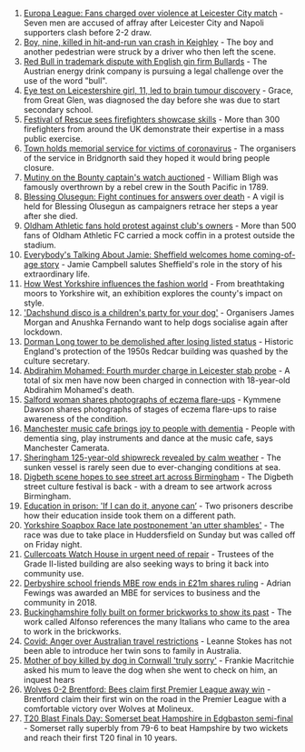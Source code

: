 1. [Europa League: Fans charged over violence at Leicester City match](https://www.bbc.co.uk/news/uk-england-leicestershire-58608252?at_medium=RSS&at_campaign=KARANGA) - Seven men are accused of affray after Leicester City and Napoli supporters clash before 2-2 draw.
2. [Boy, nine, killed in hit-and-run van crash in Keighley](https://www.bbc.co.uk/news/uk-england-leeds-58609441?at_medium=RSS&at_campaign=KARANGA) - The boy and another pedestrian were struck by a driver who then left the scene.
3. [Red Bull in trademark dispute with English gin firm Bullards](https://www.bbc.co.uk/news/uk-england-norfolk-58607923?at_medium=RSS&at_campaign=KARANGA) - The Austrian energy drink company is pursuing a legal challenge over the use of the word "bull".
4. [Eye test on Leicestershire girl, 11, led to brain tumour discovery](https://www.bbc.co.uk/news/uk-england-leicestershire-58596732?at_medium=RSS&at_campaign=KARANGA) - Grace, from Great Glen, was diagnosed the day before she was due to start secondary school.
5. [Festival of Rescue sees firefighters showcase skills](https://www.bbc.co.uk/news/uk-england-tyne-58599180?at_medium=RSS&at_campaign=KARANGA) - More than 300 firefighters from around the UK demonstrate their expertise in a mass public exercise.
6. [Town holds memorial service for victims of coronavirus](https://www.bbc.co.uk/news/uk-england-shropshire-58608817?at_medium=RSS&at_campaign=KARANGA) - The organisers of the service in Bridgnorth said they hoped it would bring people closure.
7. [Mutiny on the Bounty captain's watch auctioned](https://www.bbc.co.uk/news/uk-england-essex-58599962?at_medium=RSS&at_campaign=KARANGA) - William Bligh was famously overthrown by a rebel crew in the South Pacific in 1789.
8. [Blessing Olusegun: Fight continues for answers over death](https://www.bbc.co.uk/news/uk-england-sussex-58609633?at_medium=RSS&at_campaign=KARANGA) - A vigil is held for Blessing Olusegun as campaigners retrace her steps a year after she died.
9. [Oldham Athletic fans hold protest against club's owners](https://www.bbc.co.uk/news/uk-england-manchester-58610540?at_medium=RSS&at_campaign=KARANGA) - More than 500 fans of Oldham Athletic FC carried a mock coffin in a protest outside the stadium.
10. [Everybody's Talking About Jamie: Sheffield welcomes home coming-of-age story](https://www.bbc.co.uk/news/uk-england-south-yorkshire-58570178?at_medium=RSS&at_campaign=KARANGA) - Jamie Campbell salutes Sheffield's role in the story of his extraordinary life.
11. [How West Yorkshire influences the fashion world](https://www.bbc.co.uk/news/uk-england-leeds-58585644?at_medium=RSS&at_campaign=KARANGA) - From breathtaking moors to Yorkshire wit, an exhibition explores the county's impact on style.
12. ['Dachshund disco is a children's party for your dog'](https://www.bbc.co.uk/news/uk-england-leicestershire-58547748?at_medium=RSS&at_campaign=KARANGA) - Organisers James Morgan and Anushka Fernando want to help dogs socialise again after lockdown.
13. [Dorman Long tower to be demolished after losing listed status](https://www.bbc.co.uk/news/uk-england-tees-58608318?at_medium=RSS&at_campaign=KARANGA) - Historic England's protection of the 1950s Redcar building was quashed by the culture secretary.
14. [Abdirahim Mohamed: Fourth murder charge in Leicester stab probe](https://www.bbc.co.uk/news/uk-england-leicestershire-58608246?at_medium=RSS&at_campaign=KARANGA) - A total of six men have now been charged in connection with 18-year-old Abdirahim Mohamed's death.
15. [Salford woman shares photographs of eczema flare-ups](https://www.bbc.co.uk/news/uk-england-manchester-58604788?at_medium=RSS&at_campaign=KARANGA) - Kymmene Dawson shares photographs of stages of eczema flare-ups to raise awareness of the condition.
16. [Manchester music cafe brings joy to people with dementia](https://www.bbc.co.uk/news/uk-england-manchester-58595926?at_medium=RSS&at_campaign=KARANGA) - People with dementia sing, play instruments and dance at the music cafe, says Manchester Camerata.
17. [Sheringham 125-year-old shipwreck revealed by calm weather](https://www.bbc.co.uk/news/uk-england-norfolk-58599802?at_medium=RSS&at_campaign=KARANGA) - The sunken vessel is rarely seen due to ever-changing conditions at sea.
18. [Digbeth scene hopes to see street art across Birmingham](https://www.bbc.co.uk/news/uk-england-birmingham-58584194?at_medium=RSS&at_campaign=KARANGA) - The Digbeth street culture festival is back - with a dream to see artwork across Birmingham.
19. [Education in prison: 'If I can do it, anyone can’](https://www.bbc.co.uk/news/education-58589519?at_medium=RSS&at_campaign=KARANGA) - Two prisoners describe how their education inside took them on a different path.
20. [Yorkshire Soapbox Race late postponement 'an utter shambles'](https://www.bbc.co.uk/news/uk-england-leeds-58608656?at_medium=RSS&at_campaign=KARANGA) - The race was due to take place in Huddersfield on Sunday but was called off on Friday night.
21. [Cullercoats Watch House in urgent need of repair](https://www.bbc.co.uk/news/uk-england-tyne-58583630?at_medium=RSS&at_campaign=KARANGA) - Trustees of the Grade II-listed building are also seeking ways to bring it back into community use.
22. [Derbyshire school friends MBE row ends in £21m shares ruling](https://www.bbc.co.uk/news/uk-england-derbyshire-58591482?at_medium=RSS&at_campaign=KARANGA) - Adrian Fewings was awarded an MBE for services to business and the community in 2018.
23. [Buckinghamshire folly built on former brickworks to show its past](https://www.bbc.co.uk/news/uk-england-beds-bucks-herts-58591120?at_medium=RSS&at_campaign=KARANGA) - The work called Alfonso references the many Italians who came to the area to work in the brickworks.
24. [Covid: Anger over Australian travel restrictions](https://www.bbc.co.uk/news/uk-england-birmingham-58597798?at_medium=RSS&at_campaign=KARANGA) - Leanne Stokes has not been able to introduce her twin sons to family in Australia.
25. [Mother of boy killed by dog in Cornwall 'truly sorry'](https://www.bbc.co.uk/news/uk-england-cornwall-58596384?at_medium=RSS&at_campaign=KARANGA) - Frankie Macritchie asked his mum to leave the dog when she went to check on him, an inquest hears
26. [Wolves 0-2 Brentford: Bees claim first Premier League away win](https://www.bbc.co.uk/sport/football/58525373?at_medium=RSS&at_campaign=KARANGA) - Brentford claim their first win on the road in the Premier League with a comfortable victory over Wolves at Molineux.
27. [T20 Blast Finals Day: Somerset beat Hampshire in Edgbaston semi-final](https://www.bbc.co.uk/sport/cricket/58609097?at_medium=RSS&at_campaign=KARANGA) - Somerset rally superbly from 79-6 to beat Hampshire by two wickets and reach their first T20 final in 10 years.
